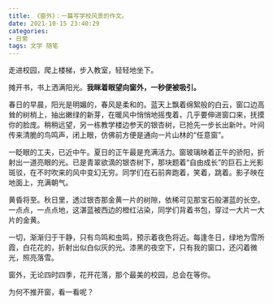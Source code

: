 ```yaml
---
title: 《窗外》：一篇写学校风景的作文。
date: 2021-10-15 23:40:29
categories:
- 日常
tags: 文学 随笔
---
```


走进校园，爬上楼梯，步入教室，轻轻地坐下。

摊开书，书上洒满阳光。**我眯着眼望向窗外，一秒便被吸引。**

<!-- more -->

春日的早晨，阳光是明媚的，春风是柔和的。蓝天上飘着绵絮般的白云，窗口边高耸的树梢上，抽出嫩绿的新芽，在暖风中悄悄地摇曳着，几乎要伸进窗口来，抚摸你的脸庞。稍稍远望，另一栋教学楼边参天的银杏树，已抢先一步长出新叶。叶间传来清脆的鸟鸣声，闭上眼，仿佛前方便是通向一片山林的“任意窗”。

一眨眼的工夫，已近中午。夏日的正午最是充满活力。窗玻璃映着正午的骄阳，折射出一道亮眼的光。已是青翠欲滴的银杏树下，那块题着“自由成长”的巨石上光影斑驳，在不时吹来的风中变幻无穷。同学们在石前奔跑着，笑着，跳着。影子映在地面上，充满朝气。

黄昏将至。秋日里，透过银杏那金黄一片的树隙，依稀可见那宝石般湛蓝的长空。一点点，一点点地，这湛蓝被西边的橙红沾染，同学们背着书包，穿过一大片一大片的金黄。

一切，渐渐归于干静，只有鸟鸣和虫鸣，预示着夜色将近。每逢冬日，绿地为雪所霞，白花花的，折射出似白似灰的光。漆黑的夜空下，只有我的窗口，还闪着微光，照亮落雪。

窗外，无论四时四季，花开花落，那个最美的校园，总会在等你。

为何不推开窗，看一看呢？